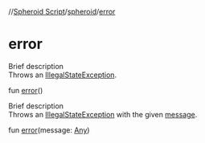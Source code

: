 //[Spheroid Script](../index.md)/[spheroid](index.md)/[error](error.md)



# error  
 
Brief description  
Throws an [IllegalStateException](-illegal-state-exception/index.md).  
  
  
fun [error](error.md)()  


 
Brief description  
Throws an [IllegalStateException](-illegal-state-exception/index.md) with the given [message]().  
  
  
fun [error](error.md)(message: [Any](-any/index.md))  



